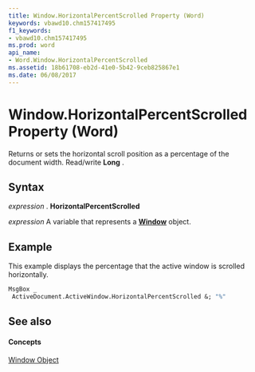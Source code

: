 ```yaml
---
title: Window.HorizontalPercentScrolled Property (Word)
keywords: vbawd10.chm157417495
f1_keywords:
- vbawd10.chm157417495
ms.prod: word
api_name:
- Word.Window.HorizontalPercentScrolled
ms.assetid: 18b61708-eb2d-41e0-5b42-9ceb825867e1
ms.date: 06/08/2017
---
```



# Window.HorizontalPercentScrolled Property (Word)

Returns or sets the horizontal scroll position as a percentage of the document width. Read/write  **Long** .


## Syntax

 _expression_ . **HorizontalPercentScrolled**

 _expression_ A variable that represents a **[Window](Word.Window.md)** object.


## Example

This example displays the percentage that the active window is scrolled horizontally.


```vb
MsgBox _ 
 ActiveDocument.ActiveWindow.HorizontalPercentScrolled &; "%"
```


## See also


#### Concepts


[Window Object](Word.Window.md)

